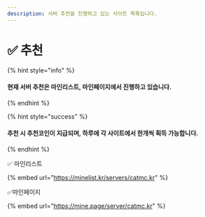 ```yaml
---
description: 서버 추천을 진행하고 있는 사이트 목록입니다.
---
```


# ✅ 추천

{% hint style="info" %}
#### 현재 **서버 추천은 마인리스트, 마인페이지에서 진행하고 있습니다.**&#x20;
{% endhint %}

{% hint style="success" %}
#### 추천 시 추천코인이 지급되며, 하루에 각 사이트에서 한개씩 획득 가능합니다.
{% endhint %}

✅ 마인리스트

{% embed url="https://minelist.kr/servers/catmc.kr" %}

✅마인페이지&#x20;

{% embed url="https://mine.page/server/catmc.kr" %}

